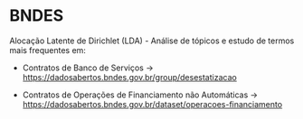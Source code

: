# BNDES

Alocação Latente de Dirichlet (LDA) - Análise de tópicos e estudo de termos mais frequentes em:

- Contratos de Banco de Serviços -> https://dadosabertos.bndes.gov.br/group/desestatizacao

- Contratos de Operações de Financiamento não Automáticas -> https://dadosabertos.bndes.gov.br/dataset/operacoes-financiamento
